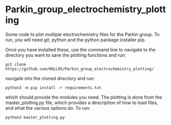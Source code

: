 # Parkin_group_electrochemistry_plotting
Some code to plot multiple electrochemistry files for the Parkin group. To run, you will need git, python and the python package installer pip. 

Once you have installed these, use the command line to navigate to the directory you want to save the plotting functions and run:
```
git clone https://github.com/HOLL95/Parkin_group_electrochemistry_plotting/
```
navigate into the cloned directory and run:

```
python3 -m pip install -r requirements.txt
```
which should provide the modules you need. The plotting is done from the master_plotting.py file, which provides a description of how to load files, and what the various options do. To run:
```
python3 master_plotting.py
```


